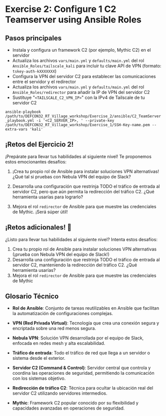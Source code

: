 # Exercise 2: Configure 1 C2 Teamserver using Ansible Roles

## Pasos principales

- Instala y configura un framework C2 (por ejemplo, Mythic C2) en el servidor
- Actualiza los archivos `vars/main.yml` y `defaults/main.yml` del rol `Ansible_Roles/tailscale_kali` para incluir tu clave API de VPN (formato: `tskey-auth-kXXXXXXX`)
- Configura la VPN del servidor C2 para establecer las comunicaciones entre el servidor y el redirector
- Actualiza los archivos `vars/main.yml` y `defaults/main.yml` del rol `Ansible_Roles/redirector` para añadir la IP de VPN del servidor C2
- Sustituye "`<TAILSCALE_C2_VPN_IP>`" con la IPv4 de Tailscale de tu servidor C2

`ansible-playbook /path/to/DEFCON32_RT_Village_workshop/Exercise_2/ansible/C2_TeamServer_playbook.yml -i '<C2_SERVER_IP>, ' --private-key /path/to/DEFCON32_RT_Village_workshop/Exercise_1/SSH-Key-name.pem --extra-vars 'kali'`

## ¡Retos del Ejercicio 2!

¡Prepárate para llevar tus habilidades al siguiente nivel! Te proponemos estos emocionantes desafíos:

1. ¡Crea tu propio rol de Ansible para instalar soluciones VPN alternativas! ¿Qué tal si pruebas con Nebula VPN del equipo de Slack?

2. Desarrolla una configuración que restrinja TODO el tráfico de entrada al servidor C2, pero que aún permita la redirección del tráfico C2. ¿Qué herramienta usarías para lograrlo?

3. Mejora el rol `redirector` de Ansible para que muestre las credenciales de Mythic. ¡Será súper útil!

## ¡Retos adicionales! 🚀

¿Listo para llevar tus habilidades al siguiente nivel? Intenta estos desafíos:

1. Crea tu propio rol de Ansible para instalar soluciones VPN alternativas (¡prueba con Nebula VPN del equipo de Slack!)
2. Desarrolla una configuración que restrinja TODO el tráfico de entrada al servidor C2, manteniendo la redirección del tráfico C2. ¿Qué herramienta usarías?
3. Mejora el rol `redirector` de Ansible para que muestre las credenciales de Mythic

## Glosario Técnico

- **Rol de Ansible**: Conjunto de tareas reutilizables en Ansible que facilitan la automatización de configuraciones complejas.

- **VPN (Red Privada Virtual)**: Tecnología que crea una conexión segura y encriptada sobre una red menos segura.

- **Nebula VPN**: Solución VPN desarrollada por el equipo de Slack, enfocada en redes mesh y alta escalabilidad.

- **Tráfico de entrada**: Todo el tráfico de red que llega a un servidor o sistema desde el exterior.

- **Servidor C2 (Command & Control)**: Servidor central que controla y coordina las operaciones de seguridad, permitiendo la comunicación con los sistemas objetivo.

- **Redirección de tráfico C2**: Técnica para ocultar la ubicación real del servidor C2 utilizando servidores intermedios.

- **Mythic**: Framework C2 popular conocido por su flexibilidad y capacidades avanzadas en operaciones de seguridad.
